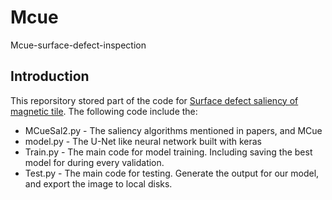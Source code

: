 # Mcue
Mcue-surface-defect-inspection

## Introduction
This reporsitory stored part of the code for [Surface defect saliency of magnetic tile](https://link.springer.com/article/10.1007%2Fs00371-018-1588-5). The following code include the:
* MCueSal2.py - The saliency algorithms mentioned in papers, and MCue
* model.py - The U-Net like neural network built with keras
* Train.py - The main code for model training. Including saving the best model for during every validation.
* Test.py - The main code for testing. Generate the output for our model, and export the image to local disks. 
